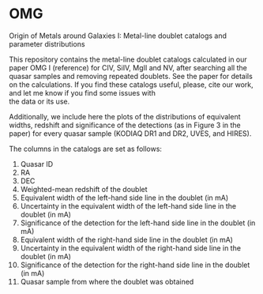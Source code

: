# OMG
Origin of Metals around Galaxies I: Metal-line doublet catalogs and parameter distributions


   This repository contains the metal-line doublet catalogs calculated in our paper 
OMG I (reference) for CIV, SiIV, MgII and NV, after searching all the quasar samples and 
removing repeated doublets. See the paper for details on the calculations. If you find 
these catalogs useful, please, cite our work, and let me know if you find some issues with  
the data or its use.


   Additionally, we include here the plots of the distributions of equivalent widths, redshift 
and significance of the detections (as in Figure 3 in the paper) for 
every quasar sample (KODIAQ DR1 and DR2, UVES, and HIRES).

The columns in the catalogs are set as follows:
1.  Quasar ID
2.  RA
3.  DEC
4.  Weighted-mean redshift of the doublet 
5.  Equivalent width of the left-hand side line in the doublet (in mA)
6.  Uncertainty in the equivalent width of the left-hand side line in the doublet (in mA)
7.  Significance of the detection for the left-hand side line in the doublet (in mA)
8.  Equivalent width of the right-hand side line in the doublet (in mA)
9.  Uncertainty in the equivalent width of the right-hand side line in the doublet (in mA)
10. Significance of the detection for the right-hand side line in the doublet (in mA)
11. Quasar sample from where the doublet was obtained



